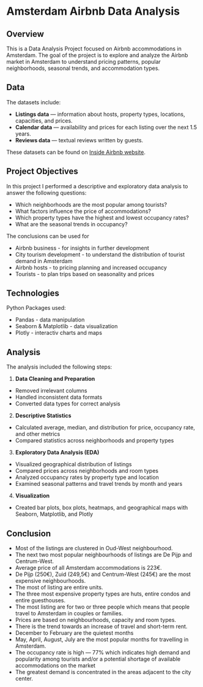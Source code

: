 # Amsterdam Airbnb Data Analysis

## Overview 
This is a Data Analysis Project focused on Airbnb accommodations in Amsterdam.
The goal of the project is to explore and analyze the Airbnb market in Amsterdam to understand pricing patterns, popular neighborhoods, seasonal trends, and accommodation types.

## Data
The datasets include: 
- **Listings data** — information about hosts, property types, locations, capacities, and prices.
- **Calendar data** — availability and prices for each listing over the next 1.5 years.
- **Reviews data** — textual reviews written by guests.

These datasets can be found on [Inside Airbnb website](https://insideairbnb.com/get-the-data/).

## Project Objectives
In this project I performed a descriptive and exploratory data analysis to answer the following questions: 
- Which neighborhoods are the most popular among tourists?
- What factors influence the price of accommodations?
- Which property types have the highest and lowest occupancy rates?
- What are the seasonal trends in occupancy?

The conclusions can be used for 
- Airbnb business - for insights in further development  
- City tourism development - to understand the distribution of tourist demand in Amsterdam
- Airbnb hosts - to pricing planning and increased occupancy
- Tourists - to plan trips based on seasonality and prices

## Technologies 
Python Packages used:
- Pandas - data manipulation 
- Seaborn & Matplotlib - data visualization 
- Plotly - interactiv charts and maps 

## Analysis
The analysis included the following steps:
1. **Data Cleaning and Preparation**
- Removed irrelevant columns
- Handled inconsistent data formats
- Converted data types for correct analysis
2. **Descriptive Statistics**
- Calculated average, median, and distribution for price, occupancy rate, and other metrics
- Compared statistics across neighborhoods and property types
3. **Exploratory Data Analysis (EDA)**
- Visualized geographical distribution of listings
- Compared prices across neighborhoods and room types
- Analyzed occupancy rates by property type and location
- Examined seasonal patterns and travel trends by month and years 
4. **Visualization**
- Created bar plots, box plots, heatmaps, and geographical maps with Seaborn, Matplotlib, and Plotly

## Conclusion
- Most of the listings are clustered in Oud-West neighbourhood.
- The next two most popular neighbourhoods of listings are De Pijp and Centrum-West.
- Average price of all Amsterdam accommodations is 223€.
- De Pijp (250€), Zuid (249,5€) and Centrum-West (245€) are the most expensive neighbourhoods.
- The most of listing are entire units.
- The three most expensive property types are huts, entire condos and entire guesthouses.
- The most listing are for two or three people which means that people travel to Amsterdam in couples or families.
- Prices are based on neighbourhoods, capacity and room types.
- There is the trend towards an increase of travel and short-term rent.
- December to February are the quietest months
- May, April, August, July are the most popular months for travelling in Amsterdam.
- The occupancy rate is high — 77% which indicates high demand and popularity among tourists and/or a potential shortage of available accommodations on the market
- The greatest demand is concentrated in the areas adjacent to the city center.
